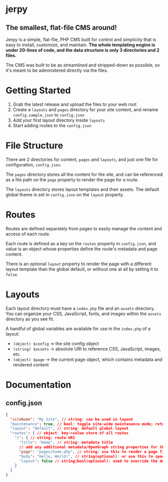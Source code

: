 # jerpy

## The smallest, flat-file CMS around!
Jerpy is a simple, flat-file, PHP CMS built for control and simplicity that is easy to install, customize, and maintain.
**The whole templating engine is under 20-lines of code, and the data structure is only 3 directories and 2 files.**

The CMS was built to be as streamlined and stripped-down as possible, so it's meant to be administered directly via the files.

# Getting Started
1. Grab the latest release and upload the files to your web root
2. Create a `layouts` and `pages` directory for your site content, and rename `config.sample.json` to `config.json`
3. Add your first layout directory inside `layouts`
4. Start adding routes to the `config.json`

# File Structure
There are 2 directories for content, `pages` and `layouts`, and just one file for configuration, `config.json`.

The `pages` directory stores all the content for the site, and can be referenced as a file path on the `page` property to render the page for a route.

The `layouts` directory stores layout templates and their assets. The default global theme is set in `config.json` on the `layout` property.

# Routes
Routes are defined separately from pages to easily manage the content and access of each route.

Each route is defined as a key on the `routes` property in `config.json`, and value is an object whose properties define the route's metadata and page content.

There is an optional `layout` property to render the page with a different layout template than the global default, or without one at all by setting it to `false`.

# Layouts
Each layout directory must have a `index.php` file and an `assets` directory. You can organize your CSS, JavaScript, fonts, and images within the `assets` directory as you see fit.

A handful of global variables are available for use in the `index.php` of a layout:
- `(object) $config` -> the site config object
- `(string) $assets` -> absolute URI to reference CSS, JavaScript, images, etc.
- `(object) $page` -> the current page object, which contains metadata and rendered content

# Documentation

## config.json
```json
{
  "siteName": "My Site", // string: can be used in layout
  "maintenance": true, // bool: toggle site-wide maintenance mode; returns HTTP 503 for all routes
  "layout": "default", // string: default global layout
  "routes": { // object: key->value store of all routes
    "/": { // string: route URI
      "title": "Home", // string: metadata title
      // add any additional metadata/OpenGraph string properties for SEO (i.e., $page->meta->title in layout)
      "page": "pages/home.php", // string: use this to render a page file (takes preference over body)
      "body": "Hello, World!", // string(optional): or use this to specify a raw response body (used if page not defined)
      "layout": false // string|bool(optional): used to override the default global layout; set to false for no layout
    }
  }
}
```